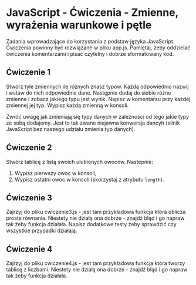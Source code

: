 # JavaScript - Ćwiczenia - Zmienne, wyrażenia warunkowe i pętle

Zadania wprowadzające do korzystania z podstaw języka JavaScript. 
Ćwiczenia powinny być rozwiązane w pliku app.js. 
Pamiętaj, żeby oddzielać ćwiczenia komentarzami i pisać czytelny i dobrze sformatowany kod. 

## Ćwiczenie 1
Stwórz tyle zmiennych ile różnych znasz typów. Każdą odpowiednio nazwij i wstaw do nich odpowiednie dane. Następnie dodaj do siebie różne zmienne i zobacz jakiego typu jest wynik. Napisz w komentarzu przy każdej zmiennej jej typ. 
Wypisz każdą zmienną w konsoli.

Zwróć uwagę jak zmieniają się typy danych w zależności od tego jakie typy ze sobą dodajemy. Jest to tak zwane niejawna konwersja dancyh (silnik JavaScript bez naszego udziału zmienia typ danych).

## Ćwiczenie 2
Stwórz tablicę z listą swoich ulubionych owoców. Nastepnie:
1. Wypisz pierwszy owoc w konsoli,
2. Wypisz ostatni owoc w konsoli (skorzystaj z atrybutu ```length```).

## Ćwiczenie 3
Zajrzyj do pliku cwiczenie3.js - jest tam przykładowa funkcja która oblicza proste równania. Niestety nie działą ona dobrze - znajdź błąd i go napraw tak żeby funkcja działała. 
Napisz dodatkowe testy żeby sprawdzić czy wszystkie przypadki działają.

## Ćwiczenie 4
Zajrzyj do pliku cwiczenie4.js - jest tam przykładowa funkcja która tworzy tablicę z liczbami. Niestety nie działą ona dobrze - znajdź błąd i go napraw tak żeby funkcja działała. 







